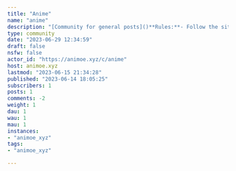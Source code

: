```yaml
---
title: "Anime" 
name: "anime"
description: "[Community for general posts]()**Rules:**- Follow the site rules."
type: community
date: "2023-06-29 12:34:59"
draft: false
nsfw: false
actor_id: "https://animoe.xyz/c/anime"
host: animoe.xyz
lastmod: "2023-06-15 21:34:28"
published: "2023-06-14 18:05:25"
subscribers: 1
posts: 1
comments: -2
weight: 1
dau: 1
wau: 1
mau: 1
instances:
- "animoe_xyz"
tags: 
- "animoe_xyz"

---
```

